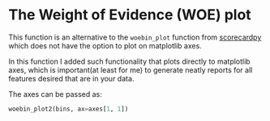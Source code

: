# The Weight of Evidence (WOE) plot 

This function is an alternative to the `woebin_plot` function from [scorecardpy](https://github.com/ShichenXie/scorecardpy/tree/master) which does not have the option to plot on matplotlib axes.

In this function I added such functionality that plots directly to matplotlib axes, which is important(at least for me) to generate neatly reports for all features desired that are in your data.


The axes can be passed as:
```python
woebin_plot2(bins, ax=axes[1, 1])
```
